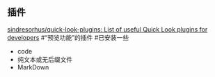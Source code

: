 ## 插件

[sindresorhus/quick-look-plugins: List of useful Quick Look plugins for developers](https://github.com/sindresorhus/quick-look-plugins) #“预览功能”的插件 #已安装一些

* code
* 纯文本或无后缀文件
* MarkDown 